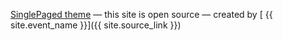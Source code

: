 

[SinglePaged theme](https://github.com/t413/SinglePaged)
&mdash;
this site is open source
&mdash;
created by [<i class="fa fa-github"></i> {{ site.event_name }}]({{ site.source_link }})
